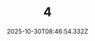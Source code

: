 ---
title: "4"
description: ""
image: "/uploads/photos/0016-4.webp"
display: "/uploads/photos/0016-4-display.webp"
thumbnail: "/uploads/photos/0016-4-thumb.webp"
width: 6000
height: 4000
featured: false
date: 2025-10-30T08:46:54.332Z
order: 0
---
